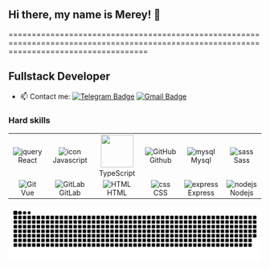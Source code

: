 ## Hi there, my name is Merey! 👋
==========================================================================================================================================

Fullstack Developer
--------------------

- :mailbox: Contact me: [![Telegram Badge](https://img.shields.io/badge/-Telegram-blue?style=flat&logo=Telegram&logoColor=white)](https://t.me/vossaglahz) [![Gmail Badge](https://img.shields.io/badge/-Gmail-red?style=flat&logo=Gmail&logoColor=white)](mailto:crowtwentyohtwo@gmail.com)

### Hard skills

<table>
  <tr>
    <td align="center" width="96">
        <img src="https://techstack-generator.vercel.app/react-icon.svg" width="48" height="48" alt="jquery" />
      <br>React
    </td>
    <td align="center" width="96">
        <img src="https://techstack-generator.vercel.app/js-icon.svg" alt="icon" width="65" height="65" />
      <br>Javascript
    </td>
    <td align="center" width="96">
        <img src="https://techstack-generator.vercel.app/ts-icon.svg" width="65" height="65" />
      <br>TypeScript
    </td>
       <td align="center" width="96">
        <img src="https://techstack-generator.vercel.app/github-icon.svg" width="65" height="65" alt="GitHub" />
      <br>Github
    </td>
    <td align="center" width="96">
        <img src="https://skillicons.dev/icons?i=mysql" width="48" height="48" alt="mysql" />
      <br>Mysql
    </td>
    <td align="center" width="96">
        <img src="https://skillicons.dev/icons?i=sass" width="48" height="48" alt="sass" />
      <br>Sass
    </td>
  </tr>
  <tr>
    <td align="center" width="96">
        <img src="https://skillicons.dev/icons?i=vue" width="48" height="48" alt="Git" />
      <br>Vue
    </td>
    <td align="center"  width="96">
        <img src="https://skillicons.dev/icons?i=gitlab" width="48" height="48" alt="GitLab" />
      <br>GitLab
    </td>
    <td align="center"  width="96">
        <img src="https://skillicons.dev/icons?i=html" width="48" height="48" alt="HTML" />
      <br>HTML
    </td>
    <td align="center" width="96">
        <img src="https://skillicons.dev/icons?i=css" width="48" height="48" alt="css" />
      <br>CSS
    </td>
    <td align="center" width="96">
        <img src="https://skillicons.dev/icons?i=express" width="48" height="48" alt="express" />
      <br>Express
    </td>
    <td align="center" width="96">
        <img src="https://skillicons.dev/icons?i=nodejs" width="48" height="48" alt="nodejs" />
      <br>Nodejs
    </td>
    
  </tr>
</table>


<picture>
  <source media="(prefers-color-scheme: dark)" srcset="https://raw.githubusercontent.com/platane/platane/output/github-contribution-grid-snake-dark.svg">
  <source media="(prefers-color-scheme: light)" srcset="https://raw.githubusercontent.com/platane/platane/output/github-contribution-grid-snake.svg">
  <img alt="github contribution grid snake animation" src="https://raw.githubusercontent.com/platane/platane/output/github-contribution-grid-snake.svg">
</picture>

